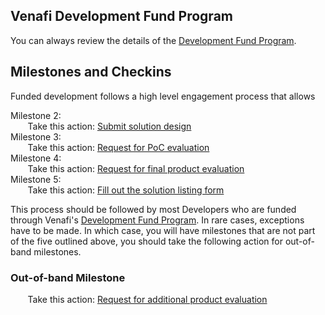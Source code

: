 
## Venafi Development Fund Program
You can always review the details of the [Development Fund Program](devfund.md). 

## Milestones and Checkins
Funded development follows a high level engagement process that allows 

<insert a picture> 

Milestone 2: <br>
  &nbsp;&nbsp;&nbsp;&nbsp;&nbsp;&nbsp; Take this action: [Submit solution design](https://solution-design-devfu.paperform.co)<br>
Milestone 3: <br>
  &nbsp;&nbsp;&nbsp;&nbsp;&nbsp;&nbsp; Take this action: [Request for PoC evaluation](https://devfund-poc-evaluation.paperform.co)<br>
Milestone 4: <br>
  &nbsp;&nbsp;&nbsp;&nbsp;&nbsp;&nbsp; Take this action: [Request for final product evaluation](https://devfund-final-request.paperform.co)<br>
Milestone 5: <br>
  &nbsp;&nbsp;&nbsp;&nbsp;&nbsp;&nbsp; Take this action: [Fill out the solution listing form](https://developer-solution-listing.paperform.co)<br>

This process should be followed by most Developers who are funded through Venafi's [Development Fund Program](devfund.md). In rare cases, exceptions have to be made. In which case, you will have milestones that are not part of the five outlined above, you should take the following action for out-of-band milestones.

### Out-of-band Milestone
  &nbsp;&nbsp;&nbsp;&nbsp;&nbsp;&nbsp; Take this action: [Request for additional product evaluation](new-use-case.md)